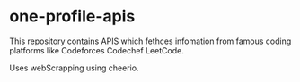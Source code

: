 # one-profile-apis

This repository contains APIS which fethces infomation from famous coding platforms like
Codeforces
Codechef
LeetCode.

Uses webScrapping using cheerio.

